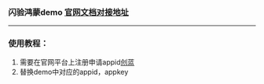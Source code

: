 ### 闪验鸿蒙demo [官网文档对接地址](https://doc.chuanglan.com/document/ZU0SF64M6O4FIMYV)
---
### 使用教程：
1. 需要在官网平台上注册申请appid[创蓝](https://doc.chuanglan.com/document/4UB4MAZI1OVH7X5K)
2. 替换demo中对应的appid，appkey

